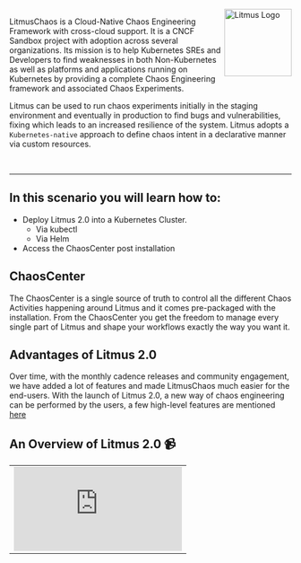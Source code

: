 <br>

<img align='right' src="https://avatars.githubusercontent.com/u/49853472?s=200&v=4" alt="Litmus Logo" width="120" />

LitmusChaos is a Cloud-Native Chaos Engineering Framework with cross-cloud support. It is a CNCF Sandbox project with adoption across several organizations. Its mission is to help Kubernetes SREs and Developers to find weaknesses in both Non-Kubernetes as well as platforms and applications running on Kubernetes by providing a complete Chaos Engineering framework and associated Chaos Experiments.

Litmus can be used to run chaos experiments initially in the staging environment and eventually in production to find bugs and vulnerabilities, fixing which leads to an increased resilience of the system. Litmus adopts a `Kubernetes-native` approach to define chaos intent in a declarative manner via custom resources.

<br/>

---

## In this scenario you will learn how to:

- Deploy Litmus 2.0 into a Kubernetes Cluster.
  - Via kubectl
  - Via Helm
- Access the ChaosCenter post installation

## ChaosCenter

The ChaosCenter is a single source of truth to control all the different Chaos Activities happening around Litmus and it comes pre-packaged with the installation. From the ChaosCenter you get the freedom to manage every single part of Litmus and shape your workflows exactly the way you want it.

## Advantages of Litmus 2.0

Over time, with the monthly cadence releases and community engagement, we have added a lot of features and made LitmusChaos much easier for the end-users. With the launch of Litmus 2.0, a new way of chaos engineering can be performed by the users, a few high-level features are mentioned [here](https://litmusdocs-beta.netlify.app/docs/next/introduction/features)

## **An Overview of Litmus 2.0** 📹

<table>
  <tr>
    <td>
      <iframe src="https://www.youtube.com/embed/hcPvbDSPdeo" title="YouTube video player" frameborder="0" allow="accelerometer; autoplay; clipboard-write; encrypted-media; gyroscope; picture-in-picture" allowfullscreen></iframe>  
    </td>
  </tr>
</table>

<br>
